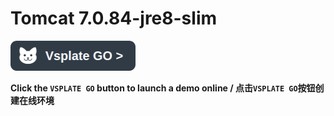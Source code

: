 # Tomcat 7.0.84-jre8-slim

<a href="https://www.vsplate.com/?docker-compose=https://github.com/vsplate/dcenvs/tomcat/7.0.84-jre8-slim"><img alt="VSPLATE GO" src="https://raw.githubusercontent.com/vsplate/images/master/vsgo_btn.png" width="200px"></a>

**Click the `VSPLATE GO` button to launch a demo online / 点击`VSPLATE GO`按钮创建在线环境**